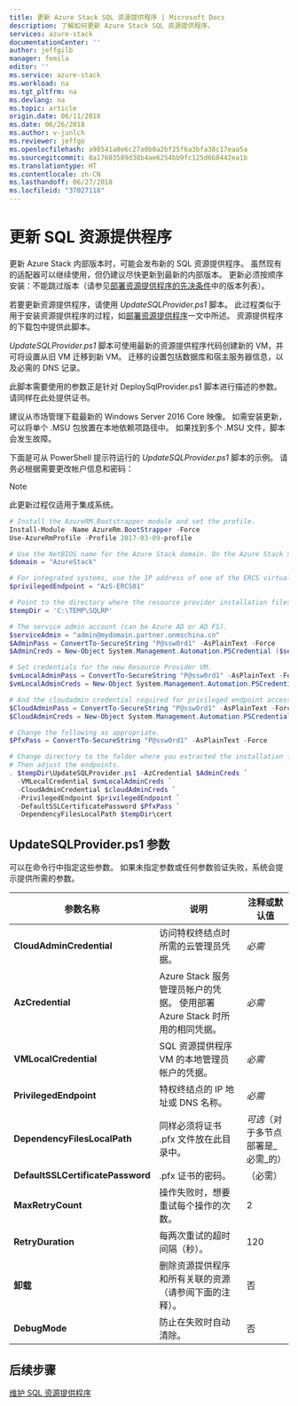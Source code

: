 ```yaml
---
title: 更新 Azure Stack SQL 资源提供程序 | Microsoft Docs
description: 了解如何更新 Azure Stack SQL 资源提供程序。
services: azure-stack
documentationCenter: ''
author: jeffgilb
manager: femila
editor: ''
ms.service: azure-stack
ms.workload: na
ms.tgt_pltfrm: na
ms.devlang: na
ms.topic: article
origin.date: 06/11/2018
ms.date: 06/26/2018
ms.author: v-junlch
ms.reviewer: jeffgo
ms.openlocfilehash: a98541a0e6c27a0b0a2bf25f6a3bfa38c17eaa5a
ms.sourcegitcommit: 8a17603589d38b4ae6254bb9fc125d668442ea1b
ms.translationtype: HT
ms.contentlocale: zh-CN
ms.lasthandoff: 06/27/2018
ms.locfileid: "37027118"
---
```

# <a name="update-the-sql-resource-provider"></a>更新 SQL 资源提供程序
更新 Azure Stack 内部版本时，可能会发布新的 SQL 资源提供程序。 虽然现有的适配器可以继续使用，但仍建议尽快更新到最新的内部版本。 更新必须按顺序安装：不能跳过版本（请参见[部署资源提供程序的先决条件](.\azure-stack-sql-resource-provider-deploy.md#prerequisites)中的版本列表）。

若要更新资源提供程序，请使用 *UpdateSQLProvider.ps1* 脚本。 此过程类似于用于安装资源提供程序的过程，如[部署资源提供程序](.\azure-stack-sql-resource-provider-deploy.md)一文中所述。 资源提供程序的下载包中提供此脚本。

*UpdateSQLProvider.ps1* 脚本可使用最新的资源提供程序代码创建新的 VM，并可将设置从旧 VM 迁移到新 VM。 迁移的设置包括数据库和宿主服务器信息，以及必需的 DNS 记录。

此脚本需要使用的参数正是针对 DeploySqlProvider.ps1 脚本进行描述的参数。 请同样在此处提供证书。 

建议从市场管理下载最新的 Windows Server 2016 Core 映像。 如需安装更新，可以将单个 .MSU 包放置在本地依赖项路径中。 如果找到多个 .MSU 文件，脚本会发生故障。

下面是可从 PowerShell 提示符运行的 *UpdateSQLProvider.ps1* 脚本的示例。 请务必根据需要更改帐户信息和密码： 

> [!NOTE]
> 此更新过程仅适用于集成系统。

```powershell
# Install the AzureRM.Bootstrapper module and set the profile.
Install-Module -Name AzureRm.BootStrapper -Force
Use-AzureRmProfile -Profile 2017-03-09-profile

# Use the NetBIOS name for the Azure Stack domain. On the Azure Stack SDK, the default is AzureStack but could have been changed at install time.
$domain = "AzureStack"

# For integrated systems, use the IP address of one of the ERCS virtual machines
$privilegedEndpoint = "AzS-ERCS01"

# Point to the directory where the resource provider installation files were extracted.
$tempDir = 'C:\TEMP\SQLRP'

# The service admin account (can be Azure AD or AD FS).
$serviceAdmin = "admin@mydomain.partner.onmschina.cn"
$AdminPass = ConvertTo-SecureString "P@ssw0rd1" -AsPlainText -Force
$AdminCreds = New-Object System.Management.Automation.PSCredential ($serviceAdmin, $AdminPass)

# Set credentials for the new Resource Provider VM.
$vmLocalAdminPass = ConvertTo-SecureString "P@ssw0rd1" -AsPlainText -Force
$vmLocalAdminCreds = New-Object System.Management.Automation.PSCredential ("sqlrpadmin", $vmLocalAdminPass)

# And the cloudadmin credential required for privileged endpoint access.
$CloudAdminPass = ConvertTo-SecureString "P@ssw0rd1" -AsPlainText -Force
$CloudAdminCreds = New-Object System.Management.Automation.PSCredential ("$domain\cloudadmin", $CloudAdminPass)

# Change the following as appropriate.
$PfxPass = ConvertTo-SecureString "P@ssw0rd1" -AsPlainText -Force

# Change directory to the folder where you extracted the installation files.
# Then adjust the endpoints.
. $tempDir\UpdateSQLProvider.ps1 -AzCredential $AdminCreds `
  -VMLocalCredential $vmLocalAdminCreds `
  -CloudAdminCredential $cloudAdminCreds `
  -PrivilegedEndpoint $privilegedEndpoint `
  -DefaultSSLCertificatePassword $PfxPass `
  -DependencyFilesLocalPath $tempDir\cert
 ```

## <a name="updatesqlproviderps1-parameters"></a>UpdateSQLProvider.ps1 参数
可以在命令行中指定这些参数。 如果未指定参数或任何参数验证失败，系统会提示提供所需的参数。

| 参数名称 | 说明 | 注释或默认值 |
| --- | --- | --- |
| **CloudAdminCredential** | 访问特权终结点时所需的云管理员凭据。 | _必需_ |
| **AzCredential** | Azure Stack 服务管理员帐户的凭据。 使用部署 Azure Stack 时所用的相同凭据。 | _必需_ |
| **VMLocalCredential** | SQL 资源提供程序 VM 的本地管理员帐户的凭据。 | _必需_ |
| **PrivilegedEndpoint** | 特权终结点的 IP 地址或 DNS 名称。 |  _必需_ |
| **DependencyFilesLocalPath** | 同样必须将证书 .pfx 文件放在此目录中。 | _可选_（对于多节点部署是_必需_的） |
| **DefaultSSLCertificatePassword** | .pfx 证书的密码。 | （必需） |
| **MaxRetryCount** | 操作失败时，想要重试每个操作的次数。| 2 |
| **RetryDuration** |每两次重试的超时间隔（秒）。 | 120 |
| **卸载** | 删除资源提供程序和所有关联的资源（请参阅下面的注释）。 | 否 |
| **DebugMode** | 防止在失败时自动清除。 | 否 |


## <a name="next-steps"></a>后续步骤

[维护 SQL 资源提供程序](azure-stack-sql-resource-provider-maintain.md)

<!-- Update_Description: wording update -->